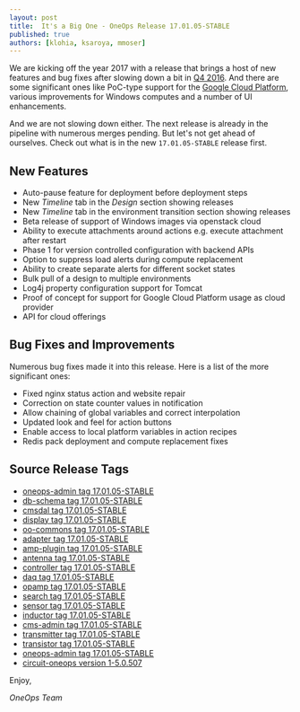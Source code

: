 ```yaml
---
layout: post
title:  It's a Big One - OneOps Release 17.01.05-STABLE
published: true 
authors: [klohia, ksaroya, mmoser]
---
```


We are kicking off the year 2017 with a release that brings a host of new features and bug fixes after slowing down a bit in [Q4 2016](/general/blog/2016-12-28-oneops-releases-2016-q4.html). And there are
some significant ones like PoC-type support for the [Google Cloud Platform](https://cloud.google.com/), various
improvements for Windows computes and a number of UI enhancements.

And we are not slowing down either. The next release is already in the pipeline with numerous merges pending. But
let's not get ahead of ourselves. Check out what is in the new  `17.01.05-STABLE` release first.

<!--more-->


## New Features

- Auto-pause feature for deployment before deployment steps
- New _Timeline_ tab in the _Design_ section showing releases
- New _Timeline_ tab in the environment transition section showing releases
- Beta release of support of Windows images via openstack cloud
- Ability to execute attachments around actions e.g. execute attachment after restart
- Phase 1 for version controlled configuration with backend APIs
- Option to suppress load alerts during compute replacement
- Ability to create separate alerts for different socket states
- Bulk pull of a design to multiple environments
- Log4j property configuration support for Tomcat
- Proof of concept for support for Google Cloud Platform usage as cloud provider
- API for cloud offerings

## Bug Fixes and Improvements

Numerous bug fixes made it into this release. Here is a list of the more significant ones: 

- Fixed nginx status action and website repair
- Correction on state counter values in notification
- Allow chaining of global variables and correct interpolation
- Updated look and feel for action buttons
- Enable access to local platform variables in action recipes
- Redis pack deployment and compute replacement fixes

## Source Release Tags


- [oneops-admin tag 17.01.05-STABLE](https://github.com/oneops/oneops-admin/tree/17.01.05-STABLE)
- [db-schema tag 17.01.05-STABLE](https://github.com/oneops/db-schema/tree/17.01.05-STABLE)
- [cmsdal tag 17.01.05-STABLE](https://github.com/oneops/cmsdal/tree/17.01.05-STABLE)
- [display tag 17.01.05-STABLE](https://github.com/oneops/display/tree/17.01.05-STABLE)
- [oo-commons tag 17.01.05-STABLE](https://github.com/oneops/oo-commons/tree/17.01.05-STABLE)
- [adapter tag 17.01.05-STABLE](https://github.com/oneops/adapter/tree/17.01.05-STABLE)
- [amp-plugin tag 17.01.05-STABLE](https://github.com/oneops/amq-plugin/tree/17.01.05-STABLE)
- [antenna tag 17.01.05-STABLE](https://github.com/oneops/antenna/tree/17.01.05-STABLE)
- [controller tag 17.01.05-STABLE](https://github.com/oneops/controller/tree/17.01.05-STABLE)
- [daq tag 17.01.05-STABLE](https://github.com/oneops/daq/tree/17.01.05-STABLE)
- [opamp tag 17.01.05-STABLE](https://github.com/oneops/opamp/tree/17.01.05-STABLE)
- [search tag 17.01.05-STABLE](https://github.com/oneops/search/tree/17.01.05-STABLE)
- [sensor tag 17.01.05-STABLE](https://github.com/oneops/sensor/tree/17.01.05-STABLE)
- [inductor tag 17.01.05-STABLE](https://github.com/oneops/inductor/tree/17.01.05-STABLE)
- [cms-admin tag 17.01.05-STABLE](https://github.com/oneops/cms-admin/tree/17.01.05-STABLE)
- [transmitter tag 17.01.05-STABLE](https://github.com/oneops/transmitter/tree/17.01.05-STABLE)
- [transistor tag 17.01.05-STABLE](https://github.com/oneops/transistor/tree/17.01.05-STABLE)
- [oneops-admin tag 17.01.05-STABLE](https://github.com/oneops/oneops-admin/tree/17.01.05-STABLE)
- [circuit-oneops version 1-5.0.507](https://github.com/oneops/circuit-oneops-1/tree/circuit-oneops-1-5.0.507)

Enjoy,

_OneOps Team_
